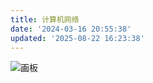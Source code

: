 ```yaml
---
title: 计算机网络
date: '2024-03-16 20:55:38'
updated: '2025-08-22 16:23:38'
---
```

![画板](/images/e94d3fbc6e11b6e3457d3efce294c4ef.jpeg)

